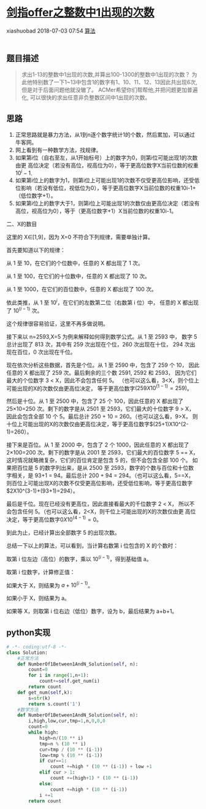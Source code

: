 <div class="blog-article">
    <h1><a href="p.html?p=算法/剑指offer之整数中1出现的次数" class="title">剑指offer之整数中1出现的次数</a></h1>
    <span class="author">xiashuobad</span>
    <span class="time">2018-07-03 07:54</span>
    <span><a href="tags.html?t=算法" class="tag">算法</a></span>
    </div>
<br/>

## 题目描述 ##
> 求出1-13的整数中1出现的次数,并算出100-1300的整数中1出现的次数？
为此他特别数了一下1~13中包含1的数字有1、10、11、12、13因此共出现6次,
>但是对于后面问题他就没辙了。 ACMer希望你们帮帮他,并把问题更加普遍化,
>可以很快的求出任意非负整数区间中1出现的次数。
## 思路 ##
1. 正常思路就是暴力方法，从1到n逐个数字统计1的个数，然后累加，可以通过牛客网。
2. 网上看到有一种数学方法，找规律。
3. 如果第i位（自右至左，从1开始标号）上的数字为0，则第i位可能出现1的次数由更
高位决定（若没有高位，视高位为0），等于更高位数字X当前位数的权重$10^i-1$.
4. 如果第i位上的数字为1，则第i位上可能出现1的次数不仅受更高位影响，还受低位影响（若没有低位，视低位为0），等于更高位数字X当前位数的权重10i-1+（低位数字+1）。
5. 如果第i位上的数字大于1，则第i位上可能出现1的次数仅由更高位决定（若没有高位，视高位为0），等于（更高位数字+1）X当前位数的权重10i-1。

二、X的数目

这里的 X∈[1,9]，因为 X=0 不符合下列规律，需要单独计算。

首先要知道以下的规律：

从 1 至 10，在它们的个位数中，任意的 X 都出现了 1 次。

从 1 至 100，在它们的十位数中，任意的 X 都出现了 10 次。

从 1 至 1000，在它们的百位数中，任意的 X 都出现了 100 次。

依此类推，从 1 至 $10^i$，在它们的左数第二位（右数第 i 位）中，
任意的 X 都出现了 $10^(i−1)$ 次。

这个规律很容易验证，这里不再多做说明。

接下来以 n=2593,X=5 为例来解释如何得到数学公式。从 1 至 2593 中，
数字 5 总计出现了 813 次，其中有 259 次出现在个位，260 次出现在十位，
294 次出现在百位，0 次出现在千位。

现在依次分析这些数据，首先是个位。从 1 至 2590 中，包含了 259 个 10，
因此任意的 X 都出现了 259 次。最后剩余的三个数 2591, 2592 和 2593，
因为它们最大的个位数字 3 < X，因此不会包含任何 5。
（也可以这么看，3<X，则个位上可能出现的X的次数仅由更高位决定，
等于更高位数字$(259X10^(1-1)=259)$。

然后是十位。从 1 至 2500 中，包含了 25 个 100，因此任意的 X 都出现了 
25×10=250 次。剩下的数字是从 2501 至 2593，它们最大的十位数字 9 > X，
因此会包含全部 10 个 5。最后总计 250 + 10 = 260。（也可以这么看，9>X，
则十位上可能出现的X的次数仅由更高位决定，等于更高位数字$(25+1)X10^(2-1)=260）。

接下来是百位。从 1 至 2000 中，包含了 2 个 1000，因此任意的 X 都出现了 
2×100=200 次。剩下的数字是从 2001 至 2593，它们最大的百位数字 5 == X，
这时情况就略微复杂，它们的百位肯定是包含 5 的，但不会包含全部 100 个。
如果把百位是 5 的数字列出来，是从 2500 至 2593，数字的个数与百位和十位数
字相关，是 93+1 = 94。最后总计 200 + 94 = 294。（也可以这么看，5==X，
则百位上可能出现X的次数不仅受更高位影响，还受低位影响，等于更高位数字
$2X10^(3-1)+(93+1)=294）。

最后是千位。现在已经没有更高位，因此直接看最大的千位数字 2 < X，
所以不会包含任何 5。（也可以这么看，2<X，则千位上可能出现的X的次数仅由更
高位决定，等于更高位数字$0X10^(4-1)=0$。

到此为止，已经计算出全部数字 5 的出现次数。

总结一下以上的算法，可以看到，当计算右数第 i 位包含的 X 的个数时：

取第 i 位左边（高位）的数字，乘以 $10^(i−1)$，得到基础值 a。

取第 i 位数字，计算修正值：

如果大于 X，则结果为 $a+10^(i−1)$。

如果小于 X，则结果为 a。

如果等 X，则取第 i 位右边（低位）数字，设为 b，最后结果为 a+b+1。
## python实现 ##
```python
# -*- coding:utf-8 -*-
class Solution:
    #正常方法
    def NumberOf1Between1AndN_Solution(self, n):
        count=0
        for i in range(1,n+1):
            count+=self.get_num(i)
        return count
    def get_num(self,k):
        s=str(k)
        return s.count('1')
    #数学方法
    def NumberOf1Between1AndN_Solution(self, n):
        i,high,low,cur,tmp=1,n,0,0,0
        count=0
        while high:
            high=n/(10 ** i)
            tmp=n % (10 ** i)
            cur=tmp / (10 ** (i-1))
            low=tmp % (10 ** (i-1))
            if cur==1:
                count +=high * (10 ** (i-1)) + low +1
            elif cur > 1:
                count +=(high+1) * (10 ** (i-1))
            else:
                count +=high * (10 ** (i-1))
            i +=1
        return count
```